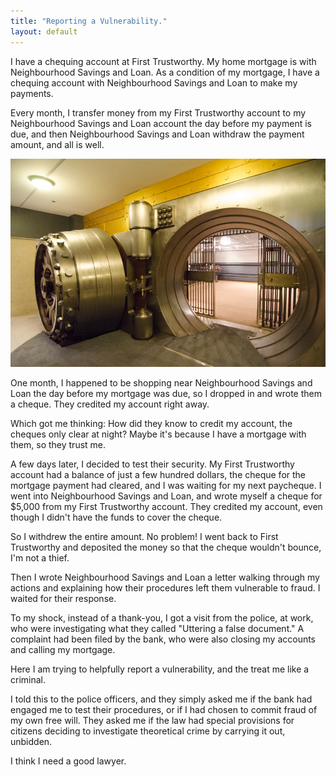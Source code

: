 ```yaml
---
title: "Reporting a Vulnerability."
layout: default
---
```


I have a chequing account at First Trustworthy. My home mortgage is with Neighbourhood Savings and Loan. As a condition of my mortgage, I have a chequing account with Neighbourhood Savings and Loan to make my payments.

Every month, I transfer money from my First Trustworthy account to my Neighbourhood Savings and Loan account the day before my payment is due, and then Neighbourhood Savings and Loan withdraw the payment amount, and all is well.

[![vault](/assets/images/vault.jpg)](https://www.flickr.com/photos/jasonbaker/9027029071)

One month, I happened to be shopping near Neighbourhood Savings and Loan the day before my mortgage was due, so I dropped in and wrote them a cheque. They credited my account right away.

Which got me thinking: How did they know to credit my account, the cheques only clear at night? Maybe it's because I have a mortgage with them, so they trust me.

A few days later, I decided to test their security. My First Trustworthy account had a balance of just a few hundred dollars, the cheque for the mortgage payment had cleared, and I was waiting for my next paycheque. I went into Neighbourhood Savings and Loan, and wrote myself a cheque for $5,000 from my First Trustworthy account. They credited my account, even though I didn't have the funds to cover the cheque.

So I withdrew the entire amount. No problem! I went back to First Trustworthy and deposited the money so that the cheque wouldn't bounce, I'm not a thief.

Then I wrote Neighbourhood Savings and Loan a letter walking through my actions and explaining how their procedures left them vulnerable to fraud. I waited for their response.

To my shock, instead of a thank-you, I got a visit from the police, at work, who were investigating what they called "Uttering a false document." A complaint had been filed by the bank, who were also closing my accounts and calling my mortgage.

Here I am trying to helpfully report a vulnerability, and the treat me like a criminal.

I told this to the police officers, and they simply asked me if the bank had engaged me to test their procedures, or if I had chosen to commit fraud of my own free will. They asked me if the law had special provisions for citizens deciding to investigate theoretical crime by carrying it out, unbidden.

I think I need a good lawyer.